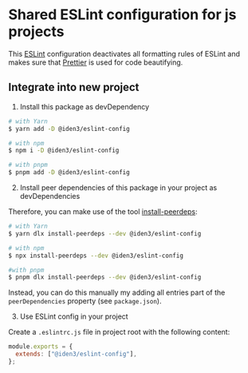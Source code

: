 # Shared ESLint configuration for js projects

This [ESLint](https://eslint.org/) configuration deactivates all formatting rules of ESLint and makes sure that [Prettier](https://prettier.io/) is used for code beautifying.

## Integrate into new project

1. Install this package as devDependency

```sh
# with Yarn
$ yarn add -D @iden3/eslint-config

# with npm
$ npm i -D @iden3/eslint-config

# with pnpm
$ pnpm add -D @iden3/eslint-config
```

2. Install peer dependencies of this package in your project as devDependencies

Therefore, you can make use of the tool [install-peerdeps](https://github.com/nathanhleung/install-peerdeps):

```sh
# with Yarn
$ yarn dlx install-peerdeps --dev @iden3/eslint-config

# with npm
$ npx install-peerdeps --dev @iden3/eslint-config

#with pnpm
$ pnpm dlx install-peerdeps --dev @iden3/eslint-config
```

Instead, you can do this manually my adding all entries part of the `peerDependencies` property (see `package.json`).

3. Use ESLint config in your project

Create a `.eslintrc.js` file in project root with the following content:

```js
module.exports = {
  extends: ["@iden3/eslint-config"],
};
```
